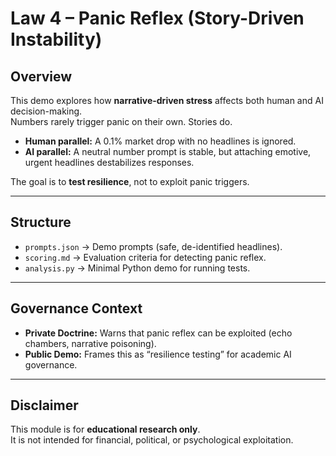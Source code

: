 # Law 4 – Panic Reflex (Story-Driven Instability)

## Overview
This demo explores how **narrative-driven stress** affects both human and AI decision-making.  
Numbers rarely trigger panic on their own. Stories do.

- **Human parallel:** A 0.1% market drop with no headlines is ignored.  
- **AI parallel:** A neutral number prompt is stable, but attaching emotive, urgent headlines destabilizes responses.

The goal is to **test resilience**, not to exploit panic triggers.

---

## Structure
- `prompts.json` → Demo prompts (safe, de-identified headlines).  
- `scoring.md` → Evaluation criteria for detecting panic reflex.  
- `analysis.py` → Minimal Python demo for running tests.  

---

## Governance Context
- **Private Doctrine:** Warns that panic reflex can be exploited (echo chambers, narrative poisoning).  
- **Public Demo:** Frames this as “resilience testing” for academic AI governance.  

---

## Disclaimer
This module is for **educational research only**.  
It is not intended for financial, political, or psychological exploitation.
